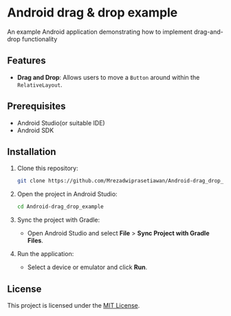 # Android drag & drop example

An example Android application demonstrating how to implement drag-and-drop functionality

## Features

- **Drag and Drop**: Allows users to move a `Button` around within the `RelativeLayout`.

## Prerequisites

- Android Studio(or suitable IDE)
- Android SDK

## Installation

1. Clone this repository:
    ```bash
    git clone https://github.com/Mrezadwiprasetiawan/Android-drag_drop_example.git
    ```

2. Open the project in Android Studio:
    ```bash
    cd Android-drag_drop_example
    ```

3. Sync the project with Gradle:
    - Open Android Studio and select **File** > **Sync Project with Gradle Files**.

4. Run the application:
    - Select a device or emulator and click **Run**.

## License

This project is licensed under the [MIT License](LICENSE).

